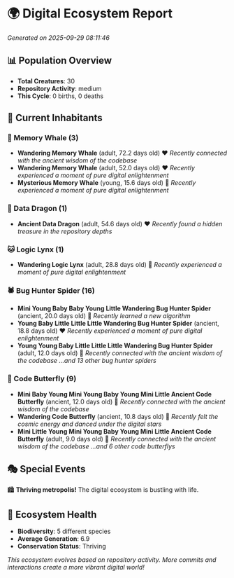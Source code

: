 # 🌍 Digital Ecosystem Report
*Generated on 2025-09-29 08:11:46*

## 📊 Population Overview
- **Total Creatures**: 30
- **Repository Activity**: medium
- **This Cycle**: 0 births, 0 deaths

## 👥 Current Inhabitants

### 🐋 Memory Whale (3)
- **Wandering Memory Whale** (adult, 72.2 days old) ❤️
  *Recently connected with the ancient wisdom of the codebase*
- **Wandering Memory Whale** (adult, 52.0 days old) ❤️
  *Recently experienced a moment of pure digital enlightenment*
- **Mysterious Memory Whale** (young, 15.6 days old) 💚
  *Recently experienced a moment of pure digital enlightenment*

### 🐉 Data Dragon (1)
- **Ancient Data Dragon** (adult, 54.6 days old) ❤️
  *Recently found a hidden treasure in the repository depths*

### 🐱 Logic Lynx (1)
- **Wandering Logic Lynx** (adult, 28.8 days old) 💛
  *Recently experienced a moment of pure digital enlightenment*

### 🕷️ Bug Hunter Spider (16)
- **Mini Young Baby Baby Young Little Wandering Bug Hunter Spider** (ancient, 20.0 days old) 💛
  *Recently learned a new algorithm*
- **Young Baby Little Little Little Wandering Bug Hunter Spider** (ancient, 18.8 days old) ❤️
  *Recently experienced a moment of pure digital enlightenment*
- **Young Young Baby Little Little Little Wandering Bug Hunter Spider** (adult, 12.0 days old) 💚
  *Recently connected with the ancient wisdom of the codebase*
  *...and 13 other bug hunter spiders*

### 🦋 Code Butterfly (9)
- **Mini Baby Young Mini Young Baby Young Mini Little Ancient Code Butterfly** (ancient, 12.0 days old) 💛
  *Recently connected with the ancient wisdom of the codebase*
- **Wandering Code Butterfly** (ancient, 10.8 days old) 💚
  *Recently felt the cosmic energy and danced under the digital stars*
- **Mini Little Young Mini Young Baby Young Mini Little Ancient Code Butterfly** (adult, 9.0 days old) 💚
  *Recently connected with the ancient wisdom of the codebase*
  *...and 6 other code butterflys*

## 🎭 Special Events

🏙️ **Thriving metropolis!** The digital ecosystem is bustling with life.

## 🔬 Ecosystem Health
- **Biodiversity**: 5 different species
- **Average Generation**: 6.9
- **Conservation Status**: Thriving

*This ecosystem evolves based on repository activity. More commits and interactions create a more vibrant digital world!*